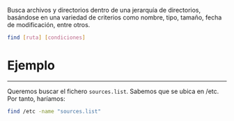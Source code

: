 Busca archivos y directorios dentro de una jerarquía de directorios, basándose en una variedad de criterios como nombre, tipo, tamaño, fecha de modificación, entre otros.

```bash
find [ruta] [condiciones]
```

# Ejemplo
---

Queremos buscar el fichero `sources.list`. Sabemos que se ubica en /etc. Por tanto, haríamos:

```bash
find /etc -name "sources.list"
```

